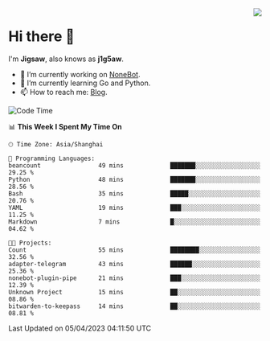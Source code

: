 <a href="#">
  <img align="right" src="https://github-readme-stats.vercel.app/api?username=j1g5awi&count_private=true&show_icons=true&title_color=80070B&text_color=B3B3B3&bg_color=212121&icon_color=80070B" />
</a>

# Hi there 👋

I'm **Jigsaw**, also knows as **j1g5aw**.

- 🔭 I’m currently working on [NoneBot](https://github.com/nonebot).
- 🌱 I’m currently learning Go and Python.
- 📫 How to reach me: [Blog](https://blog.maddestroyer.xyz/).

<!--START_SECTION:waka-->
![Code Time](http://img.shields.io/badge/Code%20Time-1%2C098%20hrs%2049%20mins-blue)

📊 **This Week I Spent My Time On** 

```text
🕑︎ Time Zone: Asia/Shanghai

💬 Programming Languages: 
beancount                49 mins             ███████░░░░░░░░░░░░░░░░░░   29.25 % 
Python                   48 mins             ███████░░░░░░░░░░░░░░░░░░   28.56 % 
Bash                     35 mins             █████░░░░░░░░░░░░░░░░░░░░   20.76 % 
YAML                     19 mins             ███░░░░░░░░░░░░░░░░░░░░░░   11.25 % 
Markdown                 7 mins              █░░░░░░░░░░░░░░░░░░░░░░░░   04.62 % 

🐱‍💻 Projects: 
Count                    55 mins             ████████░░░░░░░░░░░░░░░░░   32.56 % 
adapter-telegram         43 mins             ██████░░░░░░░░░░░░░░░░░░░   25.36 % 
nonebot-plugin-pipe      21 mins             ███░░░░░░░░░░░░░░░░░░░░░░   12.39 % 
Unknown Project          15 mins             ██░░░░░░░░░░░░░░░░░░░░░░░   08.86 % 
bitwarden-to-keepass     14 mins             ██░░░░░░░░░░░░░░░░░░░░░░░   08.81 % 
```


 Last Updated on 05/04/2023 04:11:50 UTC
<!--END_SECTION:waka-->

